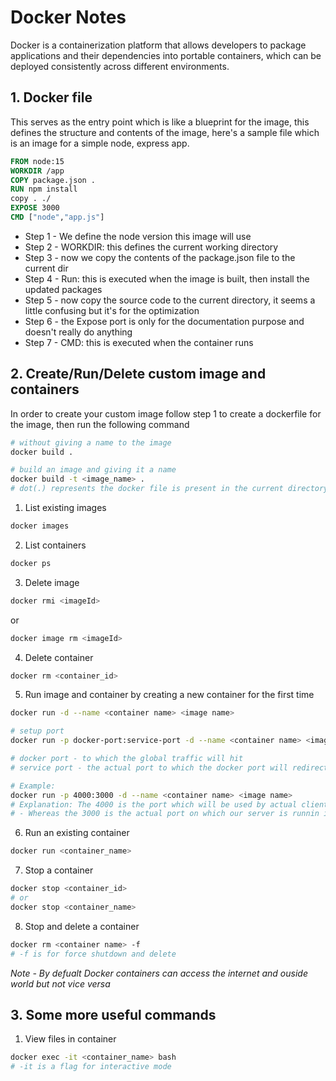 # Docker Notes

Docker is a containerization platform that allows developers to package applications and their dependencies into portable containers, which can be deployed consistently across different environments.

## 1. Docker file

This serves as the entry point which is like a blueprint for the image, this defines the structure and contents of the image, here's a sample file which is an image for a simple node, express app.

```Dockerfile
FROM node:15
WORKDIR /app
COPY package.json .
RUN npm install
copy . ./
EXPOSE 3000
CMD ["node","app.js"]
```

- Step 1 - We define the node version this image will use
- Step 2 - WORKDIR: this defines the current working directory
- Step 3 - now we copy the contents of the package.json file to the current dir
- Step 4 - Run: this is executed when the image is built, then install the updated packages
- Step 5 - now copy the source code to the current directory, it seems a little confusing but it's for the optimization
- Step 6 - the Expose port is only for the documentation purpose and doesn't really do anything
- Step 7 - CMD: this is executed when the container runs

## 2. Create/Run/Delete custom image and containers

In order to create your custom image follow step 1 to create a dockerfile for the image, then run the following command

```bash
# without giving a name to the image
docker build .

# build an image and giving it a name
docker build -t <image_name> .
# dot(.) represents the docker file is present in the current directory
```

1.  List existing images

```bash
docker images
```

2.  List containers

```bash
docker ps
```

3.  Delete image

```bash
docker rmi <imageId>
```

or

```bash
docker image rm <imageId>
```

4.  Delete container

```bash
docker rm <container_id>
```

5.  Run image and container by creating a new container for the first time

```bash
docker run -d --name <container name> <image name>

# setup port
docker run -p docker-port:service-port -d --name <container name> <image name>

# docker port - to which the global traffic will hit
# service port - the actual port to which the docker port will redirect traffic to

# Example:
docker run -p 4000:3000 -d --name <container name> <image name>
# Explanation: The 4000 is the port which will be used by actual clients to connect to application http://localhost:4000
# - Whereas the 3000 is the actual port on which our server is runnin inside the container, now it's the job of docker to redirect any incoming traffic on 4000 to 3000
```

6.  Run an existing container

```bash
docker run <container_name>
```

7.  Stop a container

```bash
docker stop <container_id>
# or
docker stop <container_name>
```

8. Stop and delete a container

```bash
docker rm <container name> -f
# -f is for force shutdown and delete
```


_Note - By defualt Docker containers can access the internet and ouside world but not vice versa_


## 3. Some more useful commands
1. View files in container
```bash
docker exec -it <container_name> bash
# -it is a flag for interactive mode
```